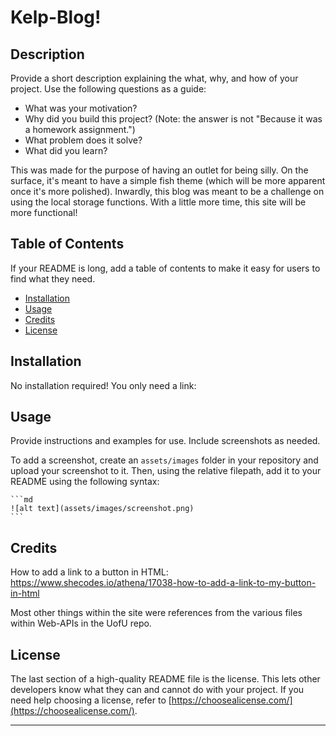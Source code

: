 # Kelp-Blog!

## Description

Provide a short description explaining the what, why, and how of your project. Use the following questions as a guide:

- What was your motivation?
- Why did you build this project? (Note: the answer is not "Because it was a homework assignment.")
- What problem does it solve?
- What did you learn?

This was made for the purpose of having an outlet for being silly. On the surface, it's meant to have a simple fish theme (which will be more apparent once it's more polished). Inwardly, this blog was meant to be a challenge on using the local storage functions. With a little more time, this site will be more functional!

## Table of Contents

If your README is long, add a table of contents to make it easy for users to find what they need.

- [Installation](#installation)
- [Usage](#usage)
- [Credits](#credits)
- [License](#license)

## Installation

No installation required! You only need a link: 

## Usage

Provide instructions and examples for use. Include screenshots as needed.

To add a screenshot, create an `assets/images` folder in your repository and upload your screenshot to it. Then, using the relative filepath, add it to your README using the following syntax:

    ```md
    ![alt text](assets/images/screenshot.png)
    ```

## Credits

How to add a link to a button in HTML:
https://www.shecodes.io/athena/17038-how-to-add-a-link-to-my-button-in-html

Most other things within the site were references from the various files within Web-APIs in the UofU repo. 


## License

The last section of a high-quality README file is the license. This lets other developers know what they can and cannot do with your project. If you need help choosing a license, refer to [https://choosealicense.com/](https://choosealicense.com/).

---
